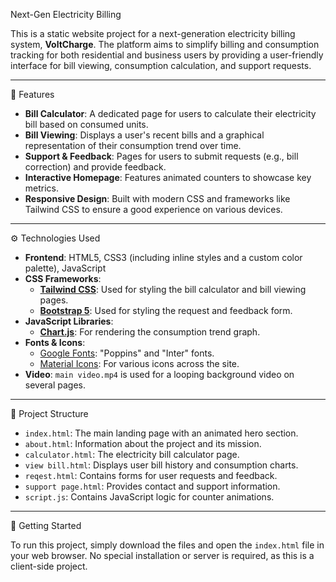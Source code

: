  Next-Gen Electricity Billing

This is a static website project for a next-generation electricity billing system, **VoltCharge**. The platform aims to simplify billing and consumption tracking for both residential and business users by providing a user-friendly interface for bill viewing, consumption calculation, and support requests.

---

🚀 Features

* **Bill Calculator**: A dedicated page for users to calculate their electricity bill based on consumed units.
* **Bill Viewing**: Displays a user's recent bills and a graphical representation of their consumption trend over time.
* **Support & Feedback**: Pages for users to submit requests (e.g., bill correction) and provide feedback.
* **Interactive Homepage**: Features animated counters to showcase key metrics.
* **Responsive Design**: Built with modern CSS and frameworks like Tailwind CSS to ensure a good experience on various devices.

---
⚙️ Technologies Used

* **Frontend**: HTML5, CSS3 (including inline styles and a custom color palette), JavaScript
* **CSS Frameworks**:
    * [**Tailwind CSS**](https://tailwindcss.com/): Used for styling the bill calculator and bill viewing pages.
    * [**Bootstrap 5**](https://getbootstrap.com/): Used for styling the request and feedback form.
* **JavaScript Libraries**:
    * [**Chart.js**](https://www.chartjs.org/): For rendering the consumption trend graph.
* **Fonts & Icons**:
    * [Google Fonts](https://fonts.google.com/): "Poppins" and "Inter" fonts.
    * [Material Icons](https://fonts.google.com/icons): For various icons across the site.
* **Video**: `main video.mp4` is used for a looping background video on several pages.

---

📂 Project Structure

* `index.html`: The main landing page with an animated hero section.
* `about.html`: Information about the project and its mission.
* `calculator.html`: The electricity bill calculator page.
* `view bill.html`: Displays user bill history and consumption charts.
* `reqest.html`: Contains forms for user requests and feedback.
* `support page.html`: Provides contact and support information.
* `script.js`: Contains JavaScript logic for counter animations.

---
🚀 Getting Started

To run this project, simply download the files and open the `index.html` file in your web browser. No special installation or server is required, as this is a client-side project.





